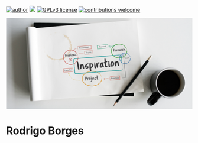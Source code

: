 [![author](https://img.shields.io/badge/author-rodrigoborges-red)](https://www.linkedin.com/in/rodrigoborgs/) [![](https://img.shields.io/badge/python-3.7+-blue.svg)](https://www.python.org/downloads/release/python-365/) [![GPLv3 license](https://img.shields.io/badge/License-GPLv3-blue.svg)](http://perso.crans.org/besson/LICENSE.html) [![contributions welcome](https://img.shields.io/badge/contributions-welcome-brightgreen.svg?style=flat)](https://github.com/rodrigoborges/eu/issues)

<p align="center">
  <img src="banner.png" >
</p>

# Rodrigo Borges


